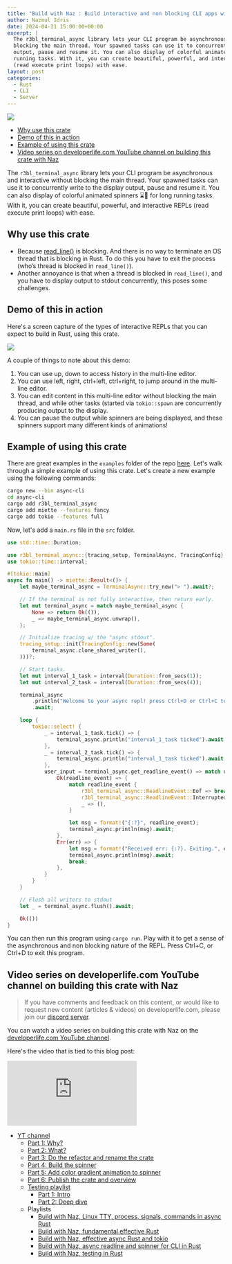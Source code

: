 ```yaml
---
title: "Build with Naz : Build interactive and non blocking CLI apps with ease in Rust using r3bl_terminal_async"
author: Nazmul Idris
date: 2024-04-21 15:00:00+00:00
excerpt: |
  The r3bl_terminal_async library lets your CLI program be asynchronous and interactive without
  blocking the main thread. Your spawned tasks can use it to concurrently write to the display
  output, pause and resume it. You can also display of colorful animated spinners ⌛🌈 for long
  running tasks. With it, you can create beautiful, powerful, and interactive REPLs
  (read execute print loops) with ease.
layout: post
categories:
  - Rust
  - CLI
  - Server
---
```


<img class="post-hero-image" src="{{ 'assets/r3bl_terminal_async-hero.svg' | relative_url }}"/>

<!-- TOC -->

- [Why use this crate](#why-use-this-crate)
- [Demo of this in action](#demo-of-this-in-action)
- [Example of using this crate](#example-of-using-this-crate)
- [Video series on developerlife.com YouTube channel on building this crate with Naz](#video-series-on-developerlifecom-youtube-channel-on-building-this-crate-with-naz)

<!-- /TOC -->

The `r3bl_terminal_async` library lets your CLI program be asynchronous and interactive without
blocking the main thread. Your spawned tasks can use it to concurrently write to the display output,
pause and resume it. You can also display of colorful animated spinners ⌛🌈 for long running tasks.
With it, you can create beautiful, powerful, and interactive REPLs (read execute print loops) with
ease.

## Why use this crate

<a id="markdown-why-use-this-crate" name="why-use-this-crate"></a>

- Because [read_line()](https://doc.rust-lang.org/std/io/struct.Stdin.html#method.read_line) is
  blocking. And there is no way to terminate an OS thread that is blocking in Rust. To do this you
  have to exit the process (who’s thread is blocked in `read_line()`).
- Another annoyance is that when a thread is blocked in `read_line()`, and you have to display
  output to stdout concurrently, this poses some challenges.

## Demo of this in action

<a id="markdown-demo-of-this-in-action" name="demo-of-this-in-action"></a>

Here's a screen capture of the types of interactive REPLs that you can expect to build in Rust,
using this crate.

![](https://github.com/r3bl-org/r3bl-open-core/blob/main/terminal_async/docs/r3bl_terminal_async_clip_ffmpeg.gif?raw=true)

A couple of things to note about this demo:

1. You can use up, down to access history in the multi-line editor.
2. You can use left, right, ctrl+left, ctrl+right, to jump around in the multi-line editor.
3. You can edit content in this multi-line editor without blocking the main thread, and while other
   tasks (started via `tokio::spawn` are concurrently producing output to the display.
4. You can pause the output while spinners are being displayed, and these spinners support many
   different kinds of animations!

## Example of using this crate

<a id="markdown-example-of-using-this-crate" name="example-of-using-this-crate"></a>

There are great examples in the `examples` folder of the repo
[here](https://github.com/r3bl-org/r3bl-open-core/tree/main/terminal_async/examples). Let's walk
through a simple example of using this crate. Let's create a new example using the following
commands:

```bash
cargo new --bin async-cli
cd async-cli
cargo add r3bl_terminal_async
cargo add miette --features fancy
cargo add tokio --features full
```

Now, let's add a `main.rs` file in the `src` folder.

```rust
use std::time::Duration;

use r3bl_terminal_async::{tracing_setup, TerminalAsync, TracingConfig};
use tokio::time::interval;

#[tokio::main]
async fn main() -> miette::Result<()> {
    let maybe_terminal_async = TerminalAsync::try_new("> ").await?;

    // If the terminal is not fully interactive, then return early.
    let mut terminal_async = match maybe_terminal_async {
        None => return Ok(()),
        _ => maybe_terminal_async.unwrap(),
    };

    // Initialize tracing w/ the "async stdout".
    tracing_setup::init(TracingConfig::new(Some(
        terminal_async.clone_shared_writer(),
    )))?;

    // Start tasks.
    let mut interval_1_task = interval(Duration::from_secs(1));
    let mut interval_2_task = interval(Duration::from_secs(4));

    terminal_async
        .println("Welcome to your async repl! press Ctrl+D or Ctrl+C to exit.")
        .await;

    loop {
        tokio::select! {
            _ = interval_1_task.tick() => {
                terminal_async.println("interval_1_task ticked").await;
            },
            _ = interval_2_task.tick() => {
                terminal_async.println("interval_1_task ticked").await;
            },
            user_input = terminal_async.get_readline_event() => match user_input {
                Ok(readline_event) => {
                    match readline_event {
                        r3bl_terminal_async::ReadlineEvent::Eof => break,
                        r3bl_terminal_async::ReadlineEvent::Interrupted => break,
                        _ => (),
                    }

                    let msg = format!("{:?}", readline_event);
                    terminal_async.println(msg).await;
                },
                Err(err) => {
                    let msg = format!("Received err: {:?}. Exiting.", err);
                    terminal_async.println(msg).await;
                    break;
                },
            }
        }
    }

    // Flush all writers to stdout
    let _ = terminal_async.flush().await;

    Ok(())
}
```

You can then run this program using `cargo run`. Play with it to get a sense of the asynchronous and
non blocking nature of the REPL. Press Ctrl+C, or Ctrl+D to exit this program.

## Video series on developerlife.com YouTube channel on building this crate with Naz
<a id="markdown-video-series-on-developerlife.com-youtube-channel-on-building-this-crate-with-naz" name="video-series-on-developerlife.com-youtube-channel-on-building-this-crate-with-naz"></a>

> If you have comments and feedback on this content, or would like to request new content
> (articles & videos) on developerlife.com, please join our [discord
> server](https://discord.gg/8M2ePAevaMi).

You can watch a video series on building this crate with Naz on the
[developerlife.com YouTube channel](https://www.youtube.com/@developerlifecom).

Here's the video that is tied to this blog post:

<iframe
  src="https://www.youtube.com/embed/X5wDVaZENOo?si=yYfXuCxSilWh4Gd5"
  title="YouTube video player" frameborder="0" allow="accelerometer; autoplay; clipboard-write; encrypted-media; gyroscope; picture-in-picture; web-share" referrerpolicy="strict-origin-when-cross-origin"
  allowfullscreen>
</iframe>

- [YT channel](https://www.youtube.com/@developerlifecom)
  - [Part 1: Why?](https://youtu.be/6LhVx0xM86c)
  - [Part 2: What?](https://youtu.be/3vQJguti02I)
  - [Part 3: Do the refactor and rename the crate](https://youtu.be/uxgyZzOmVIw)
  - [Part 4: Build the spinner](https://www.youtube.com/watch?v=fcb6rstRniI)
  - [Part 5: Add color gradient animation to spinner](https://www.youtube.com/watch?v=_QjsGDds270)
  - [Part 6: Publish the crate and overview](https://youtu.be/X5wDVaZENOo)
  - [Testing playlist](https://www.youtube.com/watch?v=Xt495QLrFFk&list=PLofhE49PEwmwLR_4Noa0dFOSPmSpIg_l8)
    - [Part 1: Intro](https://www.youtube.com/watch?v=Xt495QLrFFk)
    - [Part 2: Deep dive](https://www.youtube.com/watch?v=4iM9t5dgvU4)
  - Playlists
      - [Build with Naz, Linux TTY, process, signals, commands in async Rust](https://www.youtube.com/watch?v=bolScvh4x7I&list=PLofhE49PEwmw3MKOU1Kn3xbP4FRQR4Mb3)
      - [Build with Naz, fundamental effective Rust](https://www.youtube.com/playlist?list=PLofhE49PEwmza94sS7UmJnN9gSCHTVTfz)
      - [Build with Naz, effective async Rust and tokio](https://www.youtube.com/playlist?list=PLofhE49PEwmwO69E7eiQ-ewnMME8ydgQ5)
      - [Build with Naz, async readline and spinner for CLI in Rust](https://www.youtube.com/watch?v=3vQJguti02I&list=PLofhE49PEwmwelPkhfiqdFQ9IXnmGdnSE)
      - [Build with Naz, testing in Rust](https://www.youtube.com/watch?v=Xt495QLrFFk&list=PLofhE49PEwmwLR_4Noa0dFOSPmSpIg_l8)

